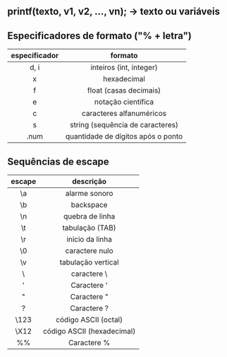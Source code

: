 ## printf(texto, v1, v2, ..., vn); -> texto ou variáveis

## Especificadores de formato ("% + letra")

especificador | formato
:-----:|:------:
d, i | inteiros (int, integer)
x | hexadecimal
f | float (casas decimais)
e | notação científica
c | caracteres alfanuméricos
s | string (sequência de caracteres)
.num | quantidade de dígitos após o ponto

## Sequências de escape

escape | descrição
:-----:|:------:
\a | alarme sonoro
\b | backspace
\n | quebra de linha
\t | tabulação (TAB)
\r | inicio da linha
\0 | caractere nulo
\v | tabulação vertical
\\ | caractere \
\' | Caractere '
\" | Caractere "
\? | Caractere ?
\123 | código ASCII (octal)
\X12 | código ASCII (hexadecimal)
%% | Caractere %